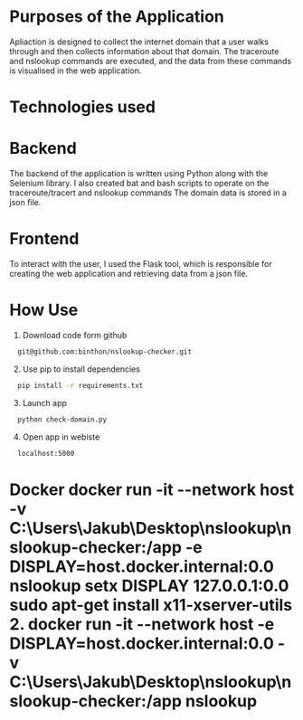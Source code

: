 # Purposes of the Application 
Apliaction is designed to collect the internet domain that a user walks through and then collects information about that domain. The traceroute and nslookup commands are executed, and the data from these commands is visualised in the web application.
# Technologies used
# Backend 
The backend of the application is written using Python along with the Selenium library.  I also created bat and bash scripts to operate on the traceroute/tracert and nslookup commands The domain data is stored in a json file.
# Frontend
To interact with the user, I used the Flask tool, which is responsible for creating the web application and retrieving data from a json file.
# How Use
1. Download code form github
```bash
  git@github.com:binthon/nslookup-checker.git
```
2. Use pip to install dependencies
```bash
  pip install -r requirements.txt
```
3. Launch app
```bash
  python check-domain.py
```
4. Open app in webiste
```bash
  localhost:5000
```

<h1> Docker
 docker run -it --network host -v C:\Users\Jakub\Desktop\nslookup\nslookup-checker:/app -e DISPLAY=host.docker.internal:0.0 nslookup
setx DISPLAY 127.0.0.1:0.0
sudo apt-get install x11-xserver-utils
2. docker run -it --network host -e DISPLAY=host.docker.internal:0.0 -v C:\Users\Jakub\Desktop\nslookup\nslookup-checker:/app nslookup
